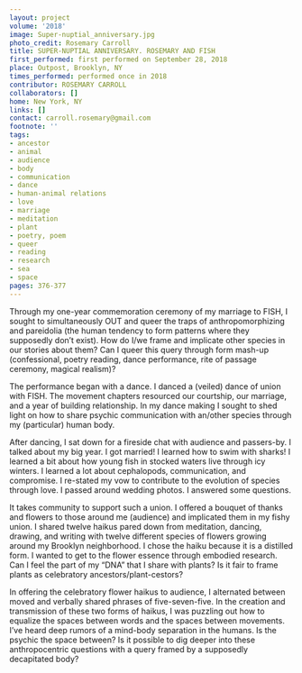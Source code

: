 ```yaml
---
layout: project
volume: '2018'
image: Super-nuptial_anniversary.jpg
photo_credit: Rosemary Carroll
title: SUPER-NUPTIAL ANNIVERSARY. ROSEMARY AND FISH
first_performed: first performed on September 28, 2018
place: Outpost, Brooklyn, NY
times_performed: performed once in 2018
contributor: ROSEMARY CARROLL
collaborators: []
home: New York, NY
links: []
contact: carroll.rosemary@gmail.com
footnote: ''
tags:
- ancestor
- animal
- audience
- body
- communication
- dance
- human-animal relations
- love
- marriage
- meditation
- plant
- poetry, poem
- queer
- reading
- research
- sea
- space
pages: 376-377
---
```



Through my one-year commemoration ceremony of my marriage to FISH, I sought to simultaneously OUT and queer the traps of anthropomorphizing and pareidolia (the human tendency to form patterns where they supposedly don’t exist). How do I/we frame and implicate other species in our stories about them? Can I queer this query through form mash-up (confessional, poetry reading, dance performance, rite of passage ceremony, magical realism)?

The performance began with a dance. I danced a (veiled) dance of union with FISH. The movement chapters resourced our courtship, our marriage, and a year of building relationship. In my dance making I sought to shed light on how to share psychic communication with an/other species through my (particular) human body.

After dancing, I sat down for a fireside chat with audience and passers-by. I talked about my big year. I got married! I learned how to swim with sharks! I learned a bit about how young fish in stocked waters live through icy winters. I learned a lot about cephalopods, communication, and compromise. I re-stated my vow to contribute to the evolution of species through love. I passed around wedding photos. I answered some questions.

It takes community to support such a union. I offered a bouquet of thanks and flowers to those around me (audience) and implicated them in my fishy union. I shared twelve haikus pared down from meditation, dancing, drawing, and writing with twelve different species of flowers growing around my Brooklyn neighborhood. I chose the haiku because it is a distilled form. I wanted to get to the flower essence through embodied research. Can I feel the part of my “DNA” that I share with plants? Is it fair to frame plants as celebratory ancestors/plant-cestors?

In offering the celebratory flower haikus to audience, I alternated between moved and verbally shared phrases of five-seven-five. In the creation and transmission of these two forms of haikus, I was puzzling out how to equalize the spaces between words and the spaces between movements. I’ve heard deep rumors of a mind-body separation in the humans. Is the psychic the space between? Is it possible to dig deeper into these anthropocentric questions with a query framed by a supposedly decapitated body?
